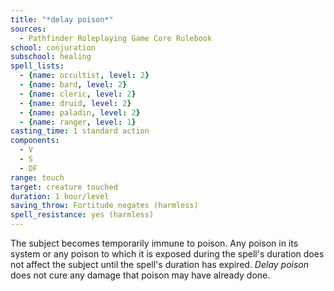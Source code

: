 ```yaml
---
title: "*delay poison*"
sources:
  - Pathfinder Roleplaying Game Core Rulebook
school: conjuration
subschool: healing
spell_lists:
  - {name: occultist, level: 2}
  - {name: bard, level: 2}
  - {name: cleric, level: 2}
  - {name: druid, level: 2}
  - {name: paladin, level: 2}
  - {name: ranger, level: 1}
casting_time: 1 standard action
components:
  - V
  - S
  - DF
range: touch
target: creature touched
duration: 1 hour/level
saving_throw: Fortitude negates (harmless)
spell_resistance: yes (harmless)
---
```


The subject becomes temporarily immune to poison. Any poison in its system or any poison to which it is exposed during the spell's duration does not affect the subject until the spell's duration has expired. *Delay poison* does not cure any damage that poison may have already done.

